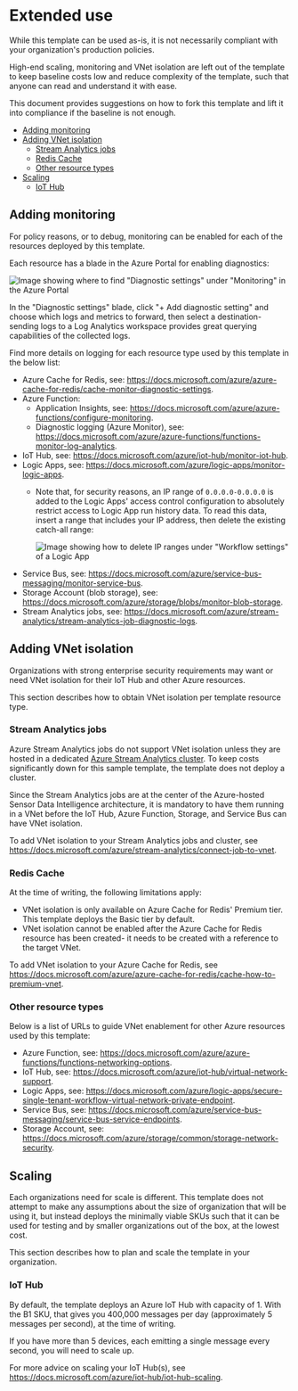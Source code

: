# Extended use <!-- omit in toc -->

While this template can be used as-is, it is not necessarily compliant with your organization's production policies.

High-end scaling, monitoring and VNet isolation are left out of the template to keep baseline costs low and reduce complexity of the template,
such that anyone can read and understand it with ease.

This document provides suggestions on how to fork this template and lift it into compliance if the baseline is not enough.

- [Adding monitoring](#adding-monitoring)
- [Adding VNet isolation](#adding-vnet-isolation)
  - [Stream Analytics jobs](#stream-analytics-jobs)
  - [Redis Cache](#redis-cache)
  - [Other resource types](#other-resource-types)
- [Scaling](#scaling)
  - [IoT Hub](#iot-hub)

## Adding monitoring

For policy reasons, or to debug, monitoring can be enabled for each of the resources deployed by this template.

Each resource has a blade in the Azure Portal for enabling diagnostics:

![Image showing where to find "Diagnostic settings" under "Monitoring" in the Azure Portal](https://user-images.githubusercontent.com/639843/179007359-12f398d0-1c16-4b0f-88fc-c66242ffebf1.png)

In the "Diagnostic settings" blade, click "+ Add diagnostic setting" and choose which logs and metrics to forward, then select a destination- sending logs to a Log Analytics workspace provides great querying capabilities of the collected logs.

Find more details on logging for each resource type used by this template in the below list:

- Azure Cache for Redis, see: <https://docs.microsoft.com/azure/azure-cache-for-redis/cache-monitor-diagnostic-settings>.
- Azure Function:
  - Application Insights, see: <https://docs.microsoft.com/azure/azure-functions/configure-monitoring>.
  - Diagnostic logging (Azure Monitor), see: <https://docs.microsoft.com/azure/azure-functions/functions-monitor-log-analytics>.
- IoT Hub, see: <https://docs.microsoft.com/azure/iot-hub/monitor-iot-hub>.
- Logic Apps, see: <https://docs.microsoft.com/azure/logic-apps/monitor-logic-apps>.
  - Note that, for security reasons, an IP range of `0.0.0.0-0.0.0.0` is added to the Logic Apps' access control configuration to absolutely restrict access to Logic App run history data. To read this data, insert a range that includes your IP address, then delete the existing catch-all range:

    ![Image showing how to delete IP ranges under "Workflow settings" of a Logic App](https://user-images.githubusercontent.com/639843/179010400-cb1970d6-1412-40a2-8fd8-e3d539ff5638.png)
- Service Bus, see: <https://docs.microsoft.com/azure/service-bus-messaging/monitor-service-bus>.
- Storage Account (blob storage), see: <https://docs.microsoft.com/azure/storage/blobs/monitor-blob-storage>.
- Stream Analytics jobs, see: <https://docs.microsoft.com/azure/stream-analytics/stream-analytics-job-diagnostic-logs>.

## Adding VNet isolation

Organizations with strong enterprise security requirements may want or need VNet isolation for their IoT Hub and other Azure resources.

This section describes how to obtain VNet isolation per template resource type.

### Stream Analytics jobs

Azure Stream Analytics jobs do not support VNet isolation unless they are hosted in a dedicated [Azure Stream Analytics cluster](https://docs.microsoft.com/azure/stream-analytics/cluster-overview). To keep costs significantly down for this sample template, the template does not deploy a cluster.

Since the Stream Analytics jobs are at the center of the Azure-hosted Sensor Data Intelligence architecture, it is mandatory to have them running in a VNet before the IoT Hub, Azure Function, Storage, and Service Bus can have VNet isolation.

To add VNet isolation to your Stream Analytics jobs and cluster, see <https://docs.microsoft.com/azure/stream-analytics/connect-job-to-vnet>.

### Redis Cache

At the time of writing, the following limitations apply:

- VNet isolation is only available on Azure Cache for Redis' Premium tier. This template deploys the Basic tier by default.
- VNet isolation cannot be enabled after the Azure Cache for Redis resource has been created- it needs to be created with a reference to the target VNet.

To add VNet isolation to your Azure Cache for Redis, see <https://docs.microsoft.com/azure/azure-cache-for-redis/cache-how-to-premium-vnet>.

### Other resource types

Below is a list of URLs to guide VNet enablement for other Azure resources used by this template:

- Azure Function, see: <https://docs.microsoft.com/azure/azure-functions/functions-networking-options>.
- IoT Hub, see: <https://docs.microsoft.com/azure/iot-hub/virtual-network-support>.
- Logic Apps, see: <https://docs.microsoft.com/azure/logic-apps/secure-single-tenant-workflow-virtual-network-private-endpoint>.
- Service Bus, see: <https://docs.microsoft.com/azure/service-bus-messaging/service-bus-service-endpoints>.
- Storage Account, see: <https://docs.microsoft.com/azure/storage/common/storage-network-security>.

## Scaling

Each organizations need for scale is different. This template does not attempt to make any assumptions about the size of organization that will be using it, but instead deploys the minimally viable SKUs such that it can be used for testing and by smaller organizations out of the box, at the lowest cost.

This section describes how to plan and scale the template in your organization.

### IoT Hub

By default, the template deploys an Azure IoT Hub with capacity of 1. With the B1 SKU, that gives you 400,000 messages per day (approximately 5 messages per second), at the time of writing.

If you have more than 5 devices, each emitting a single message every second, you will need to scale up.

For more advice on scaling your IoT Hub(s), see <https://docs.microsoft.com/azure/iot-hub/iot-hub-scaling>.
